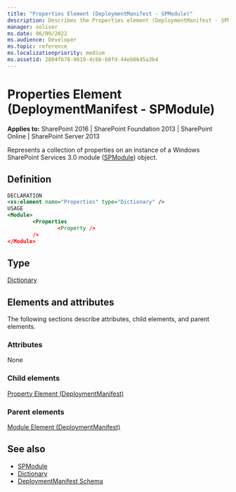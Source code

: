 ```yaml
---
title: "Properties Element (DeploymentManifest - SPModule)"
description: Describes the Properties element (DeploymentManifest - SPModule) and provides a definition, the type, and the elements and attributes.
manager: soliver
ms.date: 06/09/2022
ms.audience: Developer
ms.topic: reference
ms.localizationpriority: medium
ms.assetid: 2804fb78-9819-4cbb-b0fd-44eb0645a3b4
---
```


# Properties Element (DeploymentManifest - SPModule)

**Applies to:** SharePoint 2016 | SharePoint Foundation 2013 | SharePoint Online | SharePoint Server 2013

Represents a collection of properties on an instance of a Windows SharePoint Services 3.0 module ([SPModule](https://msdn.microsoft.com/library/Microsoft.SharePoint.SPModule.aspx)) object.

## Definition

```XML
DECLARATION
<xs:element name="Properties" type="Dictionary" />
USAGE
<Module>
        <Properties
                <Property />
        />
</Module>

```

## Type

[Dictionary](https://msdn.microsoft.com/library/System.Collections.Generic.Dictionary.aspx)

## Elements and attributes

The following sections describe attributes, child elements, and parent elements.

### Attributes

None

### Child elements

[Property Element (DeploymentManifest)](property-element-deploymentmanifest.md)

### Parent elements

[Module Element (DeploymentManifest)](module-element-deploymentmanifest.md)

## See also

- [SPModule](https://msdn.microsoft.com/library/Microsoft.SharePoint.SPModule.aspx)
- [Dictionary](https://msdn.microsoft.com/library/System.Collections.Generic.Dictionary.aspx)
- [DeploymentManifest Schema](deploymentmanifest-schema.md)
